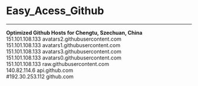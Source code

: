 # Easy_Acess_Github
---
**Optimized Github Hosts for Chengtu, Szechuan, China**   
151.101.108.133 avatars2.githubusercontent.com   
151.101.108.133 avatars1.githubusercontent.com   
151.101.108.133 avatars3.githubusercontent.com   
151.101.108.133 avatars0.githubusercontent.com   
151.101.108.133 raw.githubusercontent.com   
140.82.114.6 api.github.com   
#192.30.253.112 github.com   
